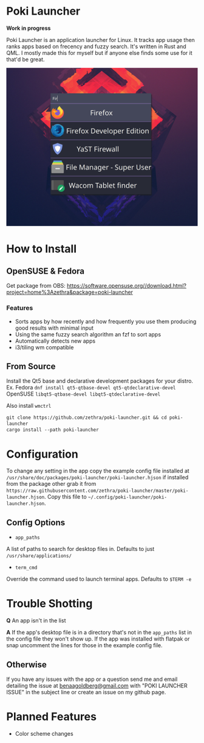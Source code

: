 # Poki Launcher

**Work in progress**

Poki Launcher is an application launcher for Linux.  It tracks app usage then ranks apps based on frecency and fuzzy search.
It's written in Rust and QML.  I mostly made this for myself but if anyone else finds some use for it that'd be great.

![Launcher Image](./media/launcher.png)

# How to Install

## OpenSUSE & Fedora

Get package from OBS: https://software.opensuse.org//download.html?project=home%3Azethra&package=poki-launcher

### Features

- Sorts apps by how recently and how frequently you use them producing good results with minimal input
- Using the same fuzzy search algorithm an fzf to sort apps
- Automatically detects new apps
- i3/tiling wm compatible


## From Source

Install the Qt5 base and declarative development packages for your distro.
Ex.
Fedora `dnf install qt5-qtbase-devel qt5-qtdeclarative-devel`
OpenSUSE `libqt5-qtbase-devel libqt5-qtdeclarative-devel`

Also install `wmctrl`

```
git clone https://github.com/zethra/poki-launcher.git && cd poki-launcher
cargo install --path poki-launcher
```

# Configuration

To change any setting in the app copy the example config file installed
at `/usr/share/doc/packages/poki-launcher/poki-launcher.hjson` if installed
from the package other grab it from `https://raw.githubusercontent.com/zethra/poki-launcher/master/poki-launcher.hjson`.
Copy this file to `~/.config/poki-launcher/poki-launcher.hjson`.

## Config Options

- `app_paths`

A list of paths to search for desktop files in.  Defaults to just `/usr/share/applications/`

- `term_cmd`

Override the command used to launch terminal apps.  Defaults to `$TERM -e`


# Trouble Shotting

**Q** An app isn't in the list

**A** If the app's desktop file is in a directory that's
not in the `app_paths` list in the config file they won't
show up.  If the app was installed with flatpak or snap
uncomment the lines for those in the example config file.

## Otherwise

If you have any issues with the app or a question send me and email
detailing the issue at [benaagoldberg@gmail.com](mailto:benaagoldberg@gmail.com) with "POKI LAUNCHER ISSUE"
in the subject line or create an issue on my github page.


# Planned Features
- Color scheme changes